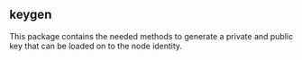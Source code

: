 ## keygen

This package contains the needed methods to generate a private and public key that can be loaded on to the node identity.

